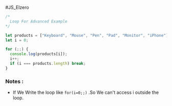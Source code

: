 #JS_Elzero 

```js
/*
  Loop For Advanced Example
*/

let products = ["Keyboard", "Mouse", "Pen", "Pad", "Monitor", "iPhone"];
let i = 0;

for (;;) {
  console.log(products[i]);
  i++;
  if (i === products.length) break;
}
```


### Notes :
- If We Write the loop like `for(i=0;;)` .So We can't access  i outside the loop.
